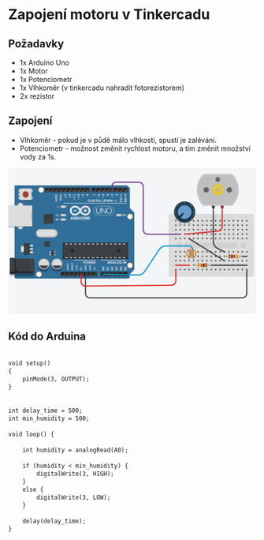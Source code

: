
# Zapojení motoru v Tinkercadu

## Požadavky

- 1x Arduino Uno
- 1x Motor
- 1x Potenciometr
- 1x Vlhkoměr (v tinkercadu nahradit fotorezistorem)
- 2x rezistor

## Zapojení

- Vlhkoměr - pokud je v půdě málo vlhkosti, spustí je zalévání.
- Potenciometr - možnost změnit rychlost motoru, a tím změnit množství vody za 1s.

![zapojeni](img/motor_picture_tkc.png)

## Kód do Arduina
```

void setup()
{
	pinMode(3, OUTPUT);
}


int delay_time = 500;
int min_humidity = 500;

void loop() {

	int humidity = analogRead(A0);

	if (humidity < min_humidity) {
		digitalWrite(3, HIGH);
	}
	else {
		digitalWrite(3, LOW);
	}

	delay(delay_time);
}

```
